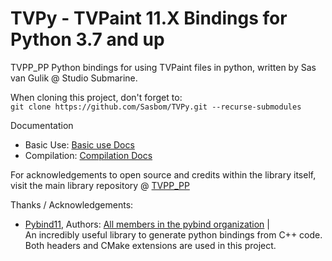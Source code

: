 # TVPy - TVPaint 11.X Bindings for Python 3.7 and up
TVPP_PP Python bindings for using TVPaint files in python,
written by Sas van Gulik @ Studio Submarine.

When cloning this project, don't forget to: <br>
`git clone https://github.com/Sasbom/TVPy.git --recurse-submodules`

Documentation 
- Basic Use: [Basic use Docs](./doc/doc_main.md)
- Compilation: [Compilation Docs](./doc/doc_compile.md)

For acknowledgements to open source and credits within the library itself,<br>
visit the main library repository @ [TVPP_PP](https://github.com/Sasbom/TVPP_PP)

Thanks / Acknowledgements:
- [Pybind11](https://pybind11.readthedocs.io/), Authors: [All members in the pybind organization](https://github.com/pybind) |<br> 
  An incredibly useful library to generate python bindings from C++ code. Both headers and CMake extensions are used in this project.
